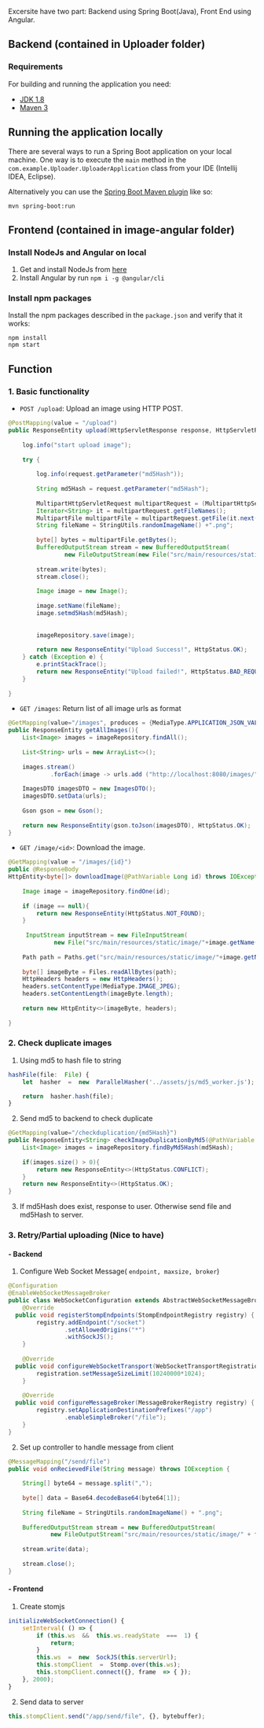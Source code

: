 Excersite have two part: Backend using Spring Boot(Java), Front End using Angular.

## Backend (contained in Uploader folder)

### Requirements

For building and running the application you need:

- [JDK 1.8](http://www.oracle.com/technetwork/java/javase/downloads/jdk8-downloads-2133151.html)
- [Maven 3](https://maven.apache.org)

## Running the application locally

There are several ways to run a Spring Boot application on your local machine. One way is to execute the `main` method in the `com.example.Uploader.UploaderApplication` class from your IDE (Intellij IDEA, Eclipse).

Alternatively you can use the [Spring Boot Maven plugin](https://docs.spring.io/spring-boot/docs/current/reference/html/build-tool-plugins-maven-plugin.html) like so:

```shell
mvn spring-boot:run
```
## Frontend (contained in image-angular folder)

### Install NodeJs and Angular on local

1. Get and install NodeJs from [here](https://nodejs.org/en/)
2. Install Angular by run `npm i -g @angular/cli`

### Install npm packages

Install the npm packages described in the `package.json` and verify that it works:

```shell
npm install
npm start
```

## Function
### 1. Basic functionality
-   `POST /upload`: Upload an image using HTTP POST.
```java
@PostMapping(value = "/upload")  
public ResponseEntity upload(HttpServletResponse response, HttpServletRequest request){  
  
    log.info("start upload image");  
  
    try {  
  
        log.info(request.getParameter("md5Hash"));  
  
        String md5Hash = request.getParameter("md5Hash");  
  
        MultipartHttpServletRequest multipartRequest = (MultipartHttpServletRequest) request;  
        Iterator<String> it = multipartRequest.getFileNames();  
        MultipartFile multipartFile = multipartRequest.getFile(it.next());  
        String fileName = StringUtils.randomImageName() +".png";  
  
        byte[] bytes = multipartFile.getBytes();  
        BufferedOutputStream stream = new BufferedOutputStream(  
                new FileOutputStream(new File("src/main/resources/static/image/"+fileName)));  
  
        stream.write(bytes);  
        stream.close();  
  
        Image image = new Image();  
  
        image.setName(fileName);  
        image.setmd5Hash(md5Hash);  
  
  
        imageRepository.save(image);  
  
        return new ResponseEntity("Upload Success!", HttpStatus.OK);  
    } catch (Exception e) {  
        e.printStackTrace();  
        return new ResponseEntity("Upload failed!", HttpStatus.BAD_REQUEST);  
    }  
  
}
```
-   `GET /images`: Return list of all image urls as format
```java
@GetMapping(value="/images", produces = {MediaType.APPLICATION_JSON_VALUE})  
public ResponseEntity getAllImages(){  
    List<Image> images = imageRepository.findAll();  
  
    List<String> urls = new ArrayList<>();  
  
    images.stream()  
            .forEach(image -> urls.add ("http://localhost:8080/images/" + image.getId()));  
  
    ImagesDTO imagesDTO = new ImagesDTO();  
    imagesDTO.setData(urls);  
  
    Gson gson = new Gson();  
  
    return new ResponseEntity(gson.toJson(imagesDTO), HttpStatus.OK);  
}
```
-   `GET /image/<id>`: Download the image.
```java
@GetMapping(value = "/images/{id}")  
public @ResponseBody  
HttpEntity<byte[]> downloadImage(@PathVariable Long id) throws IOException {  
  
    Image image = imageRepository.findOne(id);  
  
    if (image == null){  
        return new ResponseEntity(HttpStatus.NOT_FOUND);  
    }  
  
     InputStream inputStream = new FileInputStream(  
             new File("src/main/resources/static/image/"+image.getName()));  
  
    Path path = Paths.get("src/main/resources/static/image/"+image.getName());  
      
    byte[] imageByte = Files.readAllBytes(path);  
    HttpHeaders headers = new HttpHeaders();  
    headers.setContentType(MediaType.IMAGE_JPEG);  
    headers.setContentLength(imageByte.length);  
  
    return new HttpEntity<>(imageByte, headers);  
  
}
```
### 2. Check duplicate images
1. Using md5 to hash file to string
```typescript
hashFile(file:  File) {
	let  hasher  =  new  ParallelHasher('../assets/js/md5_worker.js');

	return  hasher.hash(file);
}
```
2. Send md5 to backend to check duplicate
```java
@GetMapping(value="/checkduplication/{md5Hash}")  
public ResponseEntity<String> checkImageDuplicationByMd5(@PathVariable String md5Hash){  
    List<Image> images = imageRepository.findByMd5Hash(md5Hash);  
  
    if(images.size() > 0){  
        return new ResponseEntity<>(HttpStatus.CONFLICT);  
    }  
    return new ResponseEntity<>(HttpStatus.OK);  
}
```
3. If md5Hash does exist, response to user. Otherwise send file and md5Hash to server.

### 3. Retry/Partial uploading (Nice to have)

####  - Backend
1. Configure Web Socket Message( `endpoint, maxsize, broker`)
```java
@Configuration  
@EnableWebSocketMessageBroker  
public class WebSocketConfiguration extends AbstractWebSocketMessageBrokerConfigurer {  
    @Override  
  public void registerStompEndpoints(StompEndpointRegistry registry) {  
        registry.addEndpoint("/socket")  
                .setAllowedOrigins("*")  
                .withSockJS();  
    }  
      
    @Override  
  public void configureWebSocketTransport(WebSocketTransportRegistration registration) {  
        registration.setMessageSizeLimit(10240000*1024);  
    }  
  
    @Override  
  public void configureMessageBroker(MessageBrokerRegistry registry) {  
        registry.setApplicationDestinationPrefixes("/app")  
                .enableSimpleBroker("/file");  
    }  
}
```
2. Set up controller to handle message from client
```java
@MessageMapping("/send/file")  
public void onRecievedFile(String message) throws IOException {  
  
    String[] byte64 = message.split(",");  
  
    byte[] data = Base64.decodeBase64(byte64[1]);  
  
    String fileName = StringUtils.randomImageName() + ".png";  
  
    BufferedOutputStream stream = new BufferedOutputStream(  
            new FileOutputStream("src/main/resources/static/image/" + fileName));  
      
    stream.write(data);  
  
    stream.close();  
}
``` 
#### - Frontend

1. Create stomjs
```javascript
initializeWebSocketConnection() {
	setInterval( () => {
		if (this.ws  &&  this.ws.readyState  ===  1) {
			return;
		}
		this.ws  =  new  SockJS(this.serverUrl);
		this.stompClient  =  Stomp.over(this.ws);
		this.stompClient.connect({}, frame  => { });
	}, 2000);
}
```
2. Send data to server
```javascript
this.stompClient.send("/app/send/file", {}, bytebuffer);
```


